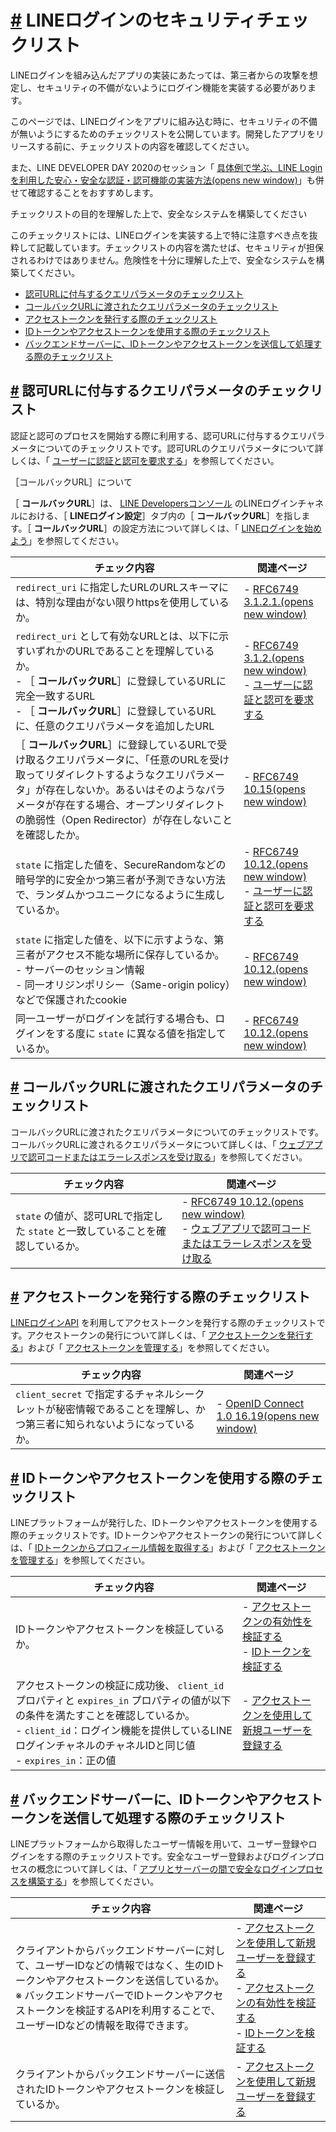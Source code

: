 # [\#](https://developers.line.biz/ja/docs/line-login/security-checklist/#page-title) LINEログインのセキュリティチェックリスト

LINEログインを組み込んだアプリの実装にあたっては、第三者からの攻撃を想定し、セキュリティの不備がないようにログイン機能を実装する必要があります。

このページでは、LINEログインをアプリに組み込む時に、セキュリティの不備が無いようにするためのチェックリストを公開しています。開発したアプリをリリースする前に、チェックリストの内容を確認してください。

また、LINE DEVELOPER DAY 2020のセッション「 [具体例で学ぶ、LINE Loginを利用した安心・安全な認証・認可機能の実装方法(opens new window)](https://linedevday.linecorp.com/2020/ja/sessions/7159/)」も併せて確認することをおすすめします。

チェックリストの目的を理解した上で、安全なシステムを構築してください

このチェックリストには、LINEログインを実装する上で特に注意すべき点を抜粋して記載しています。チェックリストの内容を満たせば、セキュリティが担保されるわけではありません。危険性を十分に理解した上で、安全なシステムを構築してください。

- [認可URLに付与するクエリパラメータのチェックリスト](https://developers.line.biz/ja/docs/line-login/security-checklist/#check-authorization-request)
- [コールバックURLに渡されたクエリパラメータのチェックリスト](https://developers.line.biz/ja/docs/line-login/security-checklist/#check-receiving-the-authorization-code)
- [アクセストークンを発行する際のチェックリスト](https://developers.line.biz/ja/docs/line-login/security-checklist/#check-issue-access-token)
- [IDトークンやアクセストークンを使用する際のチェックリスト](https://developers.line.biz/ja/docs/line-login/security-checklist/#check-using-id-tokens-access-token)
- [バックエンドサーバーに、IDトークンやアクセストークンを送信して処理する際のチェックリスト](https://developers.line.biz/ja/docs/line-login/security-checklist/#check-using-id-tokens-access-token-backend)

## [\#](https://developers.line.biz/ja/docs/line-login/security-checklist/#check-authorization-request) 認可URLに付与するクエリパラメータのチェックリスト

認証と認可のプロセスを開始する際に利用する、認可URLに付与するクエリパラメータについてのチェックリストです。認可URLのクエリパラメータについて詳しくは、「 [ユーザーに認証と認可を要求する](https://developers.line.biz/ja/docs/line-login/integrate-line-login/#making-an-authorization-request)」を参照してください。

［コールバックURL］について

［ **コールバックURL**］は、 [LINE Developersコンソール](https://developers.line.biz/console/) のLINEログインチャネルにおける、［ **LINEログイン設定**］タブ内の［ **コールバックURL**］を指します。［ **コールバックURL**］の設定方法について詳しくは、「 [LINEログインを始めよう](https://developers.line.biz/ja/docs/line-login/getting-started/)」を参照してください。

| チェック内容                                                                                                                                                                                                                                                                    | 関連ページ                                                                                                                                                                                                                                    |
| ------------------------------------------------------------------------------------------------------------------------------------------------------------------------------------------------------------------------------------------------------------------------------- | --------------------------------------------------------------------------------------------------------------------------------------------------------------------------------------------------------------------------------------------- |
| `redirect_uri` に指定したURLのURLスキーマには、特別な理由がない限りhttpsを使用しているか。                                                                                                                                                                                      | - [RFC6749 3.1.2.1.(opens new window)](https://datatracker.ietf.org/doc/html/rfc6749#section-3.1.2.1)                                                                                                                                         |
| `redirect_uri` として有効なURLとは、以下に示すいずれかのURLであることを理解しているか。<br>- ［ **コールバックURL**］に登録しているURLに完全一致するURL<br>- ［ **コールバックURL**］に登録しているURLに、任意のクエリパラメータを追加したURL                                   | - [RFC6749 3.1.2.(opens new window)](https://datatracker.ietf.org/doc/html/rfc6749#section-3.1.2)<br>- [ユーザーに認証と認可を要求する](https://developers.line.biz/ja/docs/line-login/integrate-line-login/#making-an-authorization-request) |
| ［ **コールバックURL**］に登録しているURLで受け取るクエリパラメータに、「任意のURLを受け取ってリダイレクトするようなクエリパラメータ」が存在しないか。あるいはそのようなパラメータが存在する場合、オープンリダイレクトの脆弱性（Open Redirector）が存在しないことを確認したか。 | - [RFC6749 10.15(opens new window)](https://datatracker.ietf.org/doc/html/rfc6749#section-10.15)                                                                                                                                              |
| `state` に指定した値を、SecureRandomなどの暗号学的に安全かつ第三者が予測できない方法で、ランダムかつユニークになるように生成しているか。                                                                                                                                        | - [RFC6749 10.12.(opens new window)](https://datatracker.ietf.org/doc/html/rfc6749#section-10.12)<br>- [ユーザーに認証と認可を要求する](https://developers.line.biz/ja/docs/line-login/integrate-line-login/#making-an-authorization-request) |
| `state` に指定した値を、以下に示すような、第三者がアクセス不能な場所に保存しているか。<br>- サーバーのセッション情報<br>- 同一オリジンポリシー（Same-origin policy）などで保護されたcookie                                                                                      | - [RFC6749 10.12.(opens new window)](https://datatracker.ietf.org/doc/html/rfc6749#section-10.12)                                                                                                                                             |
| 同一ユーザーがログインを試行する場合も、ログインをする度に `state` に異なる値を指定しているか。                                                                                                                                                                                 | - [RFC6749 10.12.(opens new window)](https://datatracker.ietf.org/doc/html/rfc6749#section-10.12)                                                                                                                                             |

## [\#](https://developers.line.biz/ja/docs/line-login/security-checklist/#check-receiving-the-authorization-code) コールバックURLに渡されたクエリパラメータのチェックリスト

コールバックURLに渡されたクエリパラメータについてのチェックリストです。コールバックURLに渡されるクエリパラメータについて詳しくは、「 [ウェブアプリで認可コードまたはエラーレスポンスを受け取る](https://developers.line.biz/ja/docs/line-login/integrate-line-login/#receiving-the-authorization-code-or-error-response-with-a-web-app)」を参照してください。

| チェック内容                                                                   | 関連ページ                                                                                                                                                                                                                                                                                                |
| ------------------------------------------------------------------------------ | --------------------------------------------------------------------------------------------------------------------------------------------------------------------------------------------------------------------------------------------------------------------------------------------------------- |
| `state` の値が、認可URLで指定した `state` と一致していることを確認しているか。 | - [RFC6749 10.12.(opens new window)](https://datatracker.ietf.org/doc/html/rfc6749#section-10.12)<br>- [ウェブアプリで認可コードまたはエラーレスポンスを受け取る](https://developers.line.biz/ja/docs/line-login/integrate-line-login/#receiving-the-authorization-code-or-error-response-with-a-web-app) |

## [\#](https://developers.line.biz/ja/docs/line-login/security-checklist/#check-issue-access-token) アクセストークンを発行する際のチェックリスト

[LINEログインAPI](https://developers.line.biz/ja/reference/line-login/) を利用してアクセストークンを発行する際のチェックリストです。アクセストークンの発行について詳しくは、「 [アクセストークンを発行する](https://developers.line.biz/ja/reference/line-login/#issue-access-token)」および「 [アクセストークンを管理する](https://developers.line.biz/ja/docs/line-login/managing-access-tokens/)」を参照してください。

| チェック内容                                                                                                           | 関連ページ                                                                                                              |
| ---------------------------------------------------------------------------------------------------------------------- | ----------------------------------------------------------------------------------------------------------------------- |
| `client_secret` で指定するチャネルシークレットが秘密情報であることを理解し、かつ第三者に知られないようになっているか。 | - [OpenID Connect 1.0 16.19(opens new window)](https://openid.net/specs/openid-connect-core-1_0.html#rfc.section.16.19) |

## [\#](https://developers.line.biz/ja/docs/line-login/security-checklist/#check-using-id-tokens-access-token) IDトークンやアクセストークンを使用する際のチェックリスト

LINEプラットフォームが発行した、IDトークンやアクセストークンを使用する際のチェックリストです。IDトークンやアクセストークンの発行について詳しくは、「 [IDトークンからプロフィール情報を取得する](https://developers.line.biz/ja/docs/line-login/verify-id-token/)」および「 [アクセストークンを管理する](https://developers.line.biz/ja/docs/line-login/managing-access-tokens/)」を参照してください。

| チェック内容                                                                                                                                                                                                                                   | 関連ページ                                                                                                                                                                                                         |
| ---------------------------------------------------------------------------------------------------------------------------------------------------------------------------------------------------------------------------------------------- | ------------------------------------------------------------------------------------------------------------------------------------------------------------------------------------------------------------------ |
| IDトークンやアクセストークンを検証しているか。                                                                                                                                                                                                 | - [アクセストークンの有効性を検証する](https://developers.line.biz/ja/reference/line-login/#verify-access-token)<br>- [IDトークンを検証する](https://developers.line.biz/ja/reference/line-login/#verify-id-token) |
| アクセストークンの検証に成功後、 `client_id` プロパティと `expires_in` プロパティの値が以下の条件を満たすことを確認しているか。<br>- `client_id`：ログイン機能を提供しているLINEログインチャネルのチャネルIDと同じ値<br>- `expires_in`：正の値 | - [アクセストークンを使用して新規ユーザーを登録する](https://developers.line.biz/ja/docs/line-login/secure-login-process/#using-access-tokens)                                                                     |

## [\#](https://developers.line.biz/ja/docs/line-login/security-checklist/#check-using-id-tokens-access-token-backend) バックエンドサーバーに、IDトークンやアクセストークンを送信して処理する際のチェックリスト

LINEプラットフォームから取得したユーザー情報を用いて、ユーザー登録やログインをする際のチェックリストです。安全なユーザー登録およびログインプロセスの概念について詳しくは、「 [アプリとサーバーの間で安全なログインプロセスを構築する](https://developers.line.biz/ja/docs/line-login/secure-login-process/)」を参照してください。

| チェック内容                                                                                                                                                                                                                                              | 関連ページ                                                                                                                                                                                                                                                                                                                                                           |
| --------------------------------------------------------------------------------------------------------------------------------------------------------------------------------------------------------------------------------------------------------- | -------------------------------------------------------------------------------------------------------------------------------------------------------------------------------------------------------------------------------------------------------------------------------------------------------------------------------------------------------------------- |
| クライアントからバックエンドサーバーに対して、ユーザーIDなどの情報ではなく、生のIDトークンやアクセストークンを送信しているか。<br>※ バックエンドサーバーでIDトークンやアクセストークンを検証するAPIを利用することで、ユーザーIDなどの情報を取得できます。 | - [アクセストークンを使用して新規ユーザーを登録する](https://developers.line.biz/ja/docs/line-login/secure-login-process/#using-access-tokens)<br>- [アクセストークンの有効性を検証する](https://developers.line.biz/ja/reference/line-login/#verify-access-token)<br>- [IDトークンを検証する](https://developers.line.biz/ja/reference/line-login/#verify-id-token) |
| クライアントからバックエンドサーバーに送信されたIDトークンやアクセストークンを検証しているか。                                                                                                                                                            | - [アクセストークンを使用して新規ユーザーを登録する](https://developers.line.biz/ja/docs/line-login/secure-login-process/#using-access-tokens)                                                                                                                                                                                                                       |
